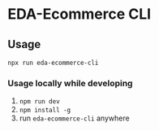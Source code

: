 # EDA-Ecommerce CLI

## Usage
`npx run eda-ecommerce-cli`

### Usage locally while developing
1. `npm run dev`
2. `npm install -g`
3. run `eda-ecommerce-cli` anywhere

